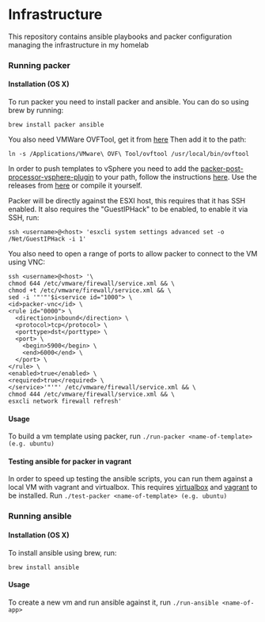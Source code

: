 # Infrastructure
This repository contains ansible playbooks and packer configuration managing the infrastructure in my homelab

### Running packer
#### Installation (OS X)
To run packer you need to install packer and ansible. You can do so using brew by running:

```brew install packer ansible```

You also need VMWare OVFTool, get it from [here](https://www.vmware.com/support/developer/ovf/)
Then add it to the path:

```ln -s /Applications/VMware\ OVF\ Tool/ovftool /usr/local/bin/ovftool```

In order to push templates to vSphere you need to add the [packer-post-processor-vsphere-plugin](https://github.com/DMarby/packer-post-processor-vsphere-template) to your path, follow the instructions [here](https://github.com/DMarby/packer-post-processor-vsphere-template#installing).
Use the releases from [here](https://github.com/DMarby/packer-post-processor-vsphere-template/releases) or compile it yourself.

Packer will be directly against the ESXI host, this requires that it has SSH enabled.
It also requires the "GuestIPHack" to be enabled, to enable it via SSH, run:

```ssh <username>@<host> 'esxcli system settings advanced set -o /Net/GuestIPHack -i 1'```

You also need to open a range of ports to allow packer to connect to the VM using VNC:

```
ssh <username>@<host> '\
chmod 644 /etc/vmware/firewall/service.xml && \
chmod +t /etc/vmware/firewall/service.xml && \
sed -i '"'"'$i<service id="1000"> \
<id>packer-vnc</id> \
<rule id="0000"> \
  <direction>inbound</direction> \
  <protocol>tcp</protocol> \
  <porttype>dst</porttype> \
  <port> \
    <begin>5900</begin> \
    <end>6000</end> \
  </port> \
</rule> \
<enabled>true</enabled> \
<required>true</required> \
</service>'"'"' /etc/vmware/firewall/service.xml && \
chmod 444 /etc/vmware/firewall/service.xml && \
esxcli network firewall refresh'
```

#### Usage
To build a vm template using packer, run `./run-packer <name-of-template> (e.g. ubuntu)`

#### Testing ansible for packer in vagrant
In order to speed up testing the ansible scripts, you can run them against a local VM with vagrant and virtualbox.
This requires [virtualbox](https://www.virtualbox.org/) and [vagrant](https://www.vagrantup.com/) to be installed.
Run `./test-packer <name-of-template> (e.g. ubuntu)`

### Running ansible
#### Installation (OS X)
To install ansible using brew, run:

```brew install ansible```

#### Usage
To create a new vm and run ansible against it, run `./run-ansible <name-of-app>`
